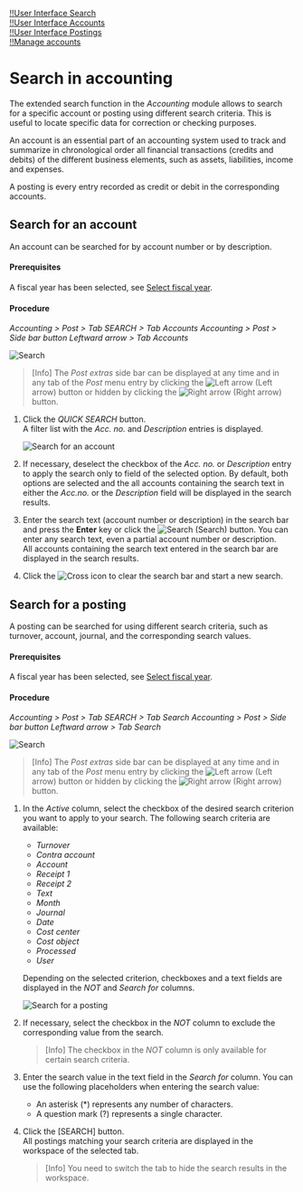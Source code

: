 [!!User Interface Search](../UserInterface/01e_Search.md)  
[!!User Interface Accounts](../UserInterface/02b_Accounts.md)  
[!!User Interface Postings](../UserInterface/01a_Bookings.md)  
[!!Manage accounts](../Integration/03_ManageAccounts.md)  


# Search in accounting

The extended search function in the *Accounting* module allows to search for a specific account or posting using different search criteria. This is useful to locate specific data for correction or checking purposes.

An account is an essential part of an accounting system used to track and summarize in chronological order all financial transactions (credits and debits) of the different business elements, such as assets, liabilities, income and expenses.

A posting is every entry recorded as credit or debit in the corresponding accounts.


## Search for an account

An account can be searched for by account number or by description.

#### Prerequisites

A fiscal year has been selected, see [Select fiscal year](./01_SelectFiscalYear.md).

#### Procedure

*Accounting > Post > Tab SEARCH > Tab Accounts*
*Accounting > Post > Side bar button Leftward arrow > Tab Accounts*

![Search](../../Assets/Screenshots/RetailSuiteAccounting/Book/Search/Search01.png "[Search]")

> [Info] The *Post extras* side bar can be displayed at any time and in any tab of the *Post* menu entry by clicking the ![Left arrow](../../Assets/Icons/Back02.png "[Left arrow]") (Left arrow) button or hidden by clicking the ![Right arrow](../../Assets/Icons/Close.png "[Right arrow]") (Right arrow) button.

1. Click the *QUICK SEARCH* button.  
    A filter list with the *Acc. no.* and *Description* entries is displayed.

    ![Search for an account](../../Assets/Screenshots/RetailSuiteAccounting/Book/Search/BookExtrasAccounts.png "[Search for an account]")


2.  If necessary, deselect the checkbox of the *Acc. no.* or *Description* entry to apply the search only to field of the selected option. By default, both options are selected and the all accounts containing the search text in either the *Acc.no.* or the *Description* field will be displayed in the search results.

3. Enter the search text (account number or description) in the search bar and press the **Enter** key or click the ![Search](../../Assets/Icons/Search.png "[Search]") (Search) button. You can enter any search text, even a partial account number or description.     
    All accounts containing the search text entered in the search bar are displayed in the search results.

4. Click the ![Cross](../../Assets/Icons/Cross02.png "[Cross]") icon to clear the search bar and start a new search.  


## Search for a posting

A posting can be searched for using different search criteria, such as turnover, account, journal, and the corresponding search values.

#### Prerequisites

A fiscal year has been selected, see [Select fiscal year](./01_SelectFiscalYear.md).

#### Procedure

*Accounting > Post > Tab SEARCH > Tab Search*
*Accounting > Post > Side bar button Leftward arrow > Tab Search*

![Search](../../Assets/Screenshots/RetailSuiteAccounting/Book/Search/Search02.png "[Search]")

> [Info] The *Post extras* side bar can be displayed at any time and in any tab of the *Post* menu entry by clicking the ![Left arrow](../../Assets/Icons/Back02.png "[Left arrow]") (Left arrow) button or hidden by clicking the ![Right arrow](../../Assets/Icons/Close.png "[Right arrow]") (Right arrow) button.

1. In the *Active* column, select the checkbox of the desired search criterion you want to apply to your search. The following search criteria are available:  

    - *Turnover*  
    - *Contra account*  
    - *Account*  
    - *Receipt 1*  
    - *Receipt 2*  
    - *Text*  
    - *Month*  
    - *Journal*  
    - *Date*  
    - *Cost center*
    - *Cost object*  
    - *Processed*  
    - *User*  

    Depending on the selected criterion, checkboxes and a text fields are displayed in the *NOT* and *Search for* columns.       

    ![Search for a posting](../../Assets/Screenshots/RetailSuiteAccounting/Book/Search/BookExtrasSearch.png "[Search for a posting]")

2.  If necessary, select the checkbox in the *NOT* column to exclude the corresponding value from the search.

    > [Info] The checkbox in the *NOT* column is only available for certain search criteria.

3. Enter the search value in the text field in the *Search for* column. You can use the following placeholders when entering the search value:

    - An asterisk (*) represents any number of characters.
    - A question mark (?) represents a single character.

4. Click the [SEARCH] button.  
    All postings matching your search criteria are displayed in the workspace of the selected tab.

    > [Info] You need to switch the tab to hide the search results in the workspace.
